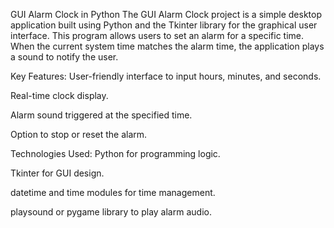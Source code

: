 GUI Alarm Clock in Python
The GUI Alarm Clock project is a simple desktop application built using Python and the Tkinter library for the graphical user interface. This program allows users to set an alarm for a specific time. When the current system time matches the alarm time, the application plays a sound to notify the user.

Key Features:
User-friendly interface to input hours, minutes, and seconds.

Real-time clock display.

Alarm sound triggered at the specified time.

Option to stop or reset the alarm.

Technologies Used:
Python for programming logic.

Tkinter for GUI design.

datetime and time modules for time management.

playsound or pygame library to play alarm audio.

